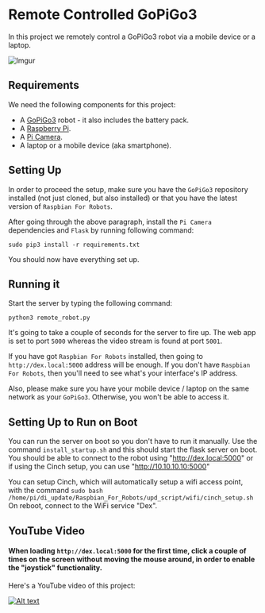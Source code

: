 # Remote Controlled GoPiGo3

In this project we remotely control a GoPiGo3 robot via a mobile device or a laptop.

![Imgur](http://i.imgur.com/sT2tHuPl.jpg)

## Requirements

We need the following components for this project:

* A [GoPiGo3](https://www.dexterindustries.com/gopigo3/) robot - it also includes the battery pack.
* A [Raspberry Pi](https://www.dexterindustries.com/raspberry-pi/).
* A [Pi Camera](https://www.dexterindustries.com/shop/raspberry-pi-camera/).
* A laptop or a mobile device (aka smartphone).

## Setting Up

In order to proceed the setup, make sure you have the `GoPiGo3` repository installed (not just cloned, but also installed) or that you have the latest version of `Raspbian For Robots`.

After going through the above paragraph, install the `Pi Camera` dependencies and `Flask` by running following command:
 ```
 sudo pip3 install -r requirements.txt
 ```

You should now have everything set up.

## Running it

Start the server by typing the following command:
```
python3 remote_robot.py
```
It's going to take a couple of seconds for the server to fire up.
The web app is set to port `5000` whereas the video stream is found at port `5001`.

If you have got `Raspbian For Robots` installed, then going to `http://dex.local:5000` address will be enough.
If you don't have `Raspbian For Robots`, then you'll need to see what's your interface's IP address.

Also, please make sure you have your mobile device / laptop on the same network as your `GoPiGo3`. Otherwise, you won't be able to access it.

## Setting Up to Run on Boot
You can run the server on boot so you don't have to run it manually.  Use the command
`install_startup.sh`
and this should start the flask server on boot.  You should be able to connect to the robot using "http://dex.local:5000" or if using the Cinch setup, you can use "http://10.10.10.10:5000"

You can setup Cinch, which will automatically setup a wifi access point, with the command
`sudo bash /home/pi/di_update/Raspbian_For_Robots/upd_script/wifi/cinch_setup.sh`
On reboot, connect to the WiFi service "Dex".

## YouTube Video

#### When loading `http://dex.local:5000` for the first time, click a couple of times on the screen without moving the mouse around, in order to enable the "joystick" functionality.

Here's a YouTube video of this project:

[![Alt text](https://img.youtube.com/vi/jyg_nt28ktk/0.jpg)](https://youtu.be/jyg_nt28ktk)
